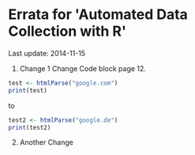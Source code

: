 
# Errata for 'Automated Data Collection with R'


Last update: 2014-11-15

1. Change 1
Change Code block page 12.


```r
test <- htmlParse("google.com")
print(test)
```

to


```r
test2 <- htmlParse("google.de")
print(test2)
```

2. Another Change



